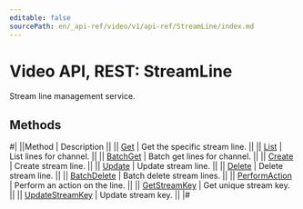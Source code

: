 ```yaml
---
editable: false
sourcePath: en/_api-ref/video/v1/api-ref/StreamLine/index.md
---
```


# Video API, REST: StreamLine

Stream line management service.

## Methods

#|
||Method | Description ||
|| [Get](get.md) | Get the specific stream line. ||
|| [List](list.md) | List lines for channel. ||
|| [BatchGet](batchGet.md) | Batch get lines for channel. ||
|| [Create](create.md) | Create stream line. ||
|| [Update](update.md) | Update stream line. ||
|| [Delete](delete.md) | Delete stream line. ||
|| [BatchDelete](batchDelete.md) | Batch delete stream lines. ||
|| [PerformAction](performAction.md) | Perform an action on the line. ||
|| [GetStreamKey](getStreamKey.md) | Get unique stream key. ||
|| [UpdateStreamKey](updateStreamKey.md) | Update stream key. ||
|#